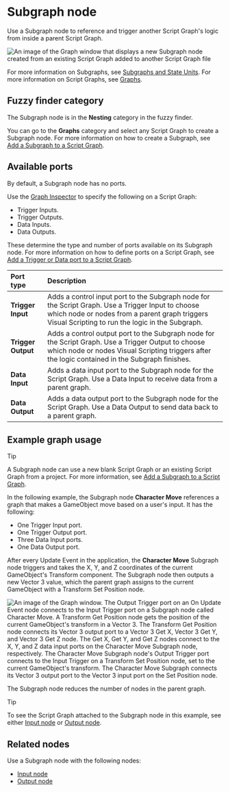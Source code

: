 # Subgraph node

Use a Subgraph node to reference and trigger another Script Graph's logic from inside a parent Script Graph. 

![An image of the Graph window that displays a new Subgraph node created from an existing Script Graph added to another Script Graph file](images/vs-existing-graph-example-subgraph.png)

For more information on Subgraphs, see [Subgraphs and State Units](vs-nesting-subgraphs-state-units.md). For more information on Script Graphs, see [Graphs](vs-graph-types.md).

## Fuzzy finder category 

The Subgraph node is in the **Nesting** category in the fuzzy finder. 

You can go to the **Graphs** category and select any Script Graph to create a Subgraph node. For more information on how to create a Subgraph, see [Add a Subgraph to a Script Graph](vs-nesting-add-subgraph.md).

## Available ports 

By default, a Subgraph node has no ports.

Use the [Graph Inspector](vs-interface-overview.md#the-graph-inspector) to specify the following on a Script Graph: 

- Trigger Inputs. 
- Trigger Outputs. 
- Data Inputs.
- Data Outputs.

These determine the type and number of ports available on its Subgraph node. For more information on how to define ports on a Script Graph, see [Add a Trigger or Data port to a Script Graph](vs-nesting-add-triggers-data-graph.md).

| **Port type**      | **Description**       |
| :-------------     | :-------------------- |
| **Trigger Input**  | Adds a control input port to the Subgraph node for the Script Graph. Use a Trigger Input to choose which node or nodes from a parent graph triggers Visual Scripting to run the logic in the Subgraph. |
| **Trigger Output** | Adds a control output port to the Subgraph node for the Script Graph. Use a Trigger Output to choose which node or nodes Visual Scripting triggers after the logic contained in the Subgraph finishes. |
| **Data Input**     | Adds a data input port to the Subgraph node for the Script Graph. Use a Data Input to receive data from a parent graph. |
| **Data Output**    | Adds a data output port to the Subgraph node for the Script Graph. Use a Data Output to send data back to a parent graph. |

## Example graph usage

> [!TIP]
> A Subgraph node can use a new blank Script Graph or an existing Script Graph from a project. For more information, see [Add a Subgraph to a Script Graph](vs-nesting-add-subgraph.md).

In the following example, the Subgraph node **Character Move** references a graph that makes a GameObject move based on a user's input. It has the following: 

- One Trigger Input port.
- One Trigger Output port. 
- Three Data Input ports.
- One Data Output port. 

After every Update Event in the application, the **Character Move** Subgraph node triggers and takes the X, Y, and Z coordinates of the current GameObject's Transform component. The Subgraph node then outputs a new Vector 3 value, which the parent graph assigns to the current GameObject with a Transform Set Position node.   

![An image of the Graph window. The Output Trigger port on an On Update Event node connects to the Input Trigger port on a Subgraph node called Character Move. A Transform Get Position node gets the position of the current GameObject's transform in a Vector 3. The Transform Get Position node connects its Vector 3 output port to a Vector 3 Get X, Vector 3 Get Y, and Vector 3 Get Z node. The Get X, Get Y, and Get Z nodes connect to the X, Y, and Z data input ports on the Character Move Subgraph node, respectively. The Character Move Subgraph node's Output Trigger port connects to the Input Trigger on a Transform Set Position node, set to the current GameObject's transform. The Character Move Subgraph connects its Vector 3 output port to the Vector 3 input port on the Set Position node.](images/vs-subgraph-node-use-example.png)

The Subgraph node reduces the number of nodes in the parent graph. 

> [!TIP]
> To see the Script Graph attached to the Subgraph node in this example, see either [Input node](vs-nesting-input-node.md) or [Output node](vs-nesting-output-node.md).

## Related nodes 

Use a Subgraph node with the following nodes:

- [Input node](vs-nesting-input-node.md)
- [Output node](vs-nesting-output-node.md)
